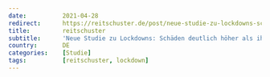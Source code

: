 ```yaml
---
date:          2021-04-28
redirect:      https://reitschuster.de/post/neue-studie-zu-lockdowns-schaeden-deutlich-hoeher-als-ihr-nutzen/
title:         reitschuster
subtitle:      'Neue Studie zu Lockdowns: Schäden deutlich höher als ihr Nutzen'
country:       DE
categories:    [Studie]
tags:          [reitschuster, lockdown]
---
```

